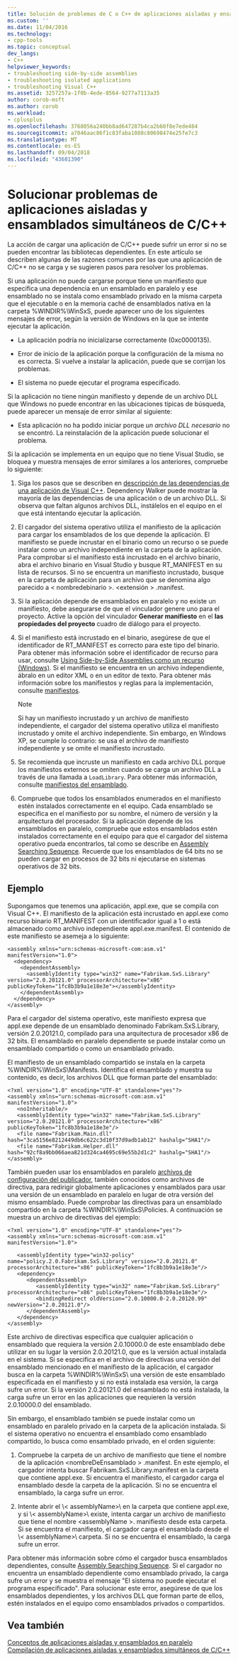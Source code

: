 ```yaml
---
title: Solución de problemas de C o C++ de aplicaciones aisladas y ensamblados en paralelo | Microsoft Docs
ms.custom: ''
ms.date: 11/04/2016
ms.technology:
- cpp-tools
ms.topic: conceptual
dev_langs:
- C++
helpviewer_keywords:
- troubleshooting side-by-side assemblies
- troubleshooting isolated applications
- troubleshooting Visual C++
ms.assetid: 3257257a-1f0b-4ede-8564-9277a7113a35
author: corob-msft
ms.author: corob
ms.workload:
- cplusplus
ms.openlocfilehash: 3768056a240bb8ad647287b4ca2b60f8e7ede484
ms.sourcegitcommit: a7046aac86f1c83faba1088c80698474e25fe7c3
ms.translationtype: MT
ms.contentlocale: es-ES
ms.lasthandoff: 09/04/2018
ms.locfileid: "43681390"
---
```

# <a name="troubleshooting-cc-isolated-applications-and-side-by-side-assemblies"></a>Solucionar problemas de aplicaciones aisladas y ensamblados simultáneos de C/C++
La acción de cargar una aplicación de C/C++ puede sufrir un error si no se pueden encontrar las bibliotecas dependientes. En este artículo se describen algunas de las razones comunes por las que una aplicación de C/C++ no se carga y se sugieren pasos para resolver los problemas.  
  
 Si una aplicación no puede cargarse porque tiene un manifiesto que especifica una dependencia en un ensamblado en paralelo y ese ensamblado no se instala como ensamblado privado en la misma carpeta que el ejecutable o en la memoria caché de ensamblados nativa en la carpeta %WINDIR%\WinSxS\, puede aparecer uno de los siguientes mensajes de error, según la versión de Windows en la que se intente ejecutar la aplicación.  
  
-   La aplicación podría no inicializarse correctamente (0xc0000135).  
  
-   Error de inicio de la aplicación porque la configuración de la misma no es correcta. Si vuelve a instalar la aplicación, puede que se corrijan los problemas.  
  
-   El sistema no puede ejecutar el programa especificado.  
  
 Si la aplicación no tiene ningún manifiesto y depende de un archivo DLL que Windows no puede encontrar en las ubicaciones típicas de búsqueda, puede aparecer un mensaje de error similar al siguiente:  
  
-   Esta aplicación no ha podido iniciar porque *un archivo DLL necesario* no se encontró. La reinstalación de la aplicación puede solucionar el problema.  
  
 Si la aplicación se implementa en un equipo que no tiene Visual Studio, se bloquea y muestra mensajes de error similares a los anteriores, compruebe lo siguiente:  
  
1.  Siga los pasos que se describen en [descripción de las dependencias de una aplicación de Visual C++](../ide/understanding-the-dependencies-of-a-visual-cpp-application.md). Dependency Walker puede mostrar la mayoría de las dependencias de una aplicación o de un archivo DLL. Si observa que faltan algunos archivos DLL, instálelos en el equipo en el que está intentando ejecutar la aplicación.  
  
2.  El cargador del sistema operativo utiliza el manifiesto de la aplicación para cargar los ensamblados de los que depende la aplicación. El manifiesto se puede incrustar en el binario como un recurso o se puede instalar como un archivo independiente en la carpeta de la aplicación. Para comprobar si el manifiesto está incrustado en el archivo binario, abra el archivo binario en Visual Studio y busque RT_MANIFEST en su lista de recursos. Si no se encuentra un manifiesto incrustado, busque en la carpeta de aplicación para un archivo que se denomina algo parecido a < nombredebinario >. \<extensión > .manifest.  
  
3.  Si la aplicación depende de ensamblados en paralelo y no existe un manifiesto, debe asegurarse de que el vinculador genere uno para el proyecto. Active la opción del vinculador **Generar manifiesto** en el **las propiedades del proyecto** cuadro de diálogo para el proyecto.  
  
4.  Si el manifiesto está incrustado en el binario, asegúrese de que el identificador de RT_MANIFEST es correcto para este tipo del binario. Para obtener más información sobre el identificador de recurso para usar, consulte [Using Side-by-Side Assemblies como un recurso (Windows)](/windows/desktop/SbsCs/using-side-by-side-assemblies-as-a-resource). Si el manifiesto se encuentra en un archivo independiente, ábralo en un editor XML o en un editor de texto. Para obtener más información sobre los manifiestos y reglas para la implementación, consulte [manifiestos](https://msdn.microsoft.com/library/aa375365).  
  
    > [!NOTE]
    >  Si hay un manifiesto incrustado y un archivo de manifiesto independiente, el cargador del sistema operativo utiliza el manifiesto incrustado y omite el archivo independiente. Sin embargo, en Windows XP, se cumple lo contrario: se usa el archivo de manifiesto independiente y se omite el manifiesto incrustado.  
  
5.  Se recomienda que incruste un manifiesto en cada archivo DLL porque los manifiestos externos se omiten cuando se carga un archivo DLL a través de una llamada a `LoadLibrary`. Para obtener más información, consulte [manifiestos del ensamblado](/windows/desktop/SbsCs/assembly-manifests).  
  
6.  Compruebe que todos los ensamblados enumerados en el manifiesto estén instalados correctamente en el equipo. Cada ensamblado se especifica en el manifiesto por su nombre, el número de versión y la arquitectura del procesador. Si la aplicación depende de los ensamblados en paralelo, compruebe que estos ensamblados estén instalados correctamente en el equipo para que el cargador del sistema operativo pueda encontrarlos, tal como se describe en [Assembly Searching Sequence](/windows/desktop/SbsCs/assembly-searching-sequence). Recuerde que los ensamblados de 64 bits no se pueden cargar en procesos de 32 bits ni ejecutarse en sistemas operativos de 32 bits.  
  
## <a name="example"></a>Ejemplo  
 Supongamos que tenemos una aplicación, appl.exe, que se compila con Visual C++. El manifiesto de la aplicación está incrustado en appl.exe como recurso binario RT_MANIFEST con un identificador igual a 1 o está almacenado como archivo independiente appl.exe.manifest. El contenido de este manifiesto se asemeja a lo siguiente:  
  
```  
<assembly xmlns="urn:schemas-microsoft-com:asm.v1" manifestVersion="1.0">  
  <dependency>  
    <dependentAssembly>  
      <assemblyIdentity type="win32" name="Fabrikam.SxS.Library" version="2.0.20121.0" processorArchitecture="x86" publicKeyToken="1fc8b3b9a1e18e3e"></assemblyIdentity>  
    </dependentAssembly>  
  </dependency>  
</assembly>  
```  
  
 Para el cargador del sistema operativo, este manifiesto expresa que appl.exe depende de un ensamblado denominado Fabrikam.SxS.Library, versión 2.0.20121.0, compilado para una arquitectura de procesador x86 de 32 bits. El ensamblado en paralelo dependiente se puede instalar como un ensamblado compartido o como un ensamblado privado.  
  
 El manifiesto de un ensamblado compartido se instala en la carpeta %WINDIR%\WinSxS\Manifests\. Identifica el ensamblado y muestra su contenido, es decir, los archivos DLL que forman parte del ensamblado:  
  
```  
<?xml version="1.0" encoding="UTF-8" standalone="yes"?>  
<assembly xmlns="urn:schemas-microsoft-com:asm.v1" manifestVersion="1.0">  
   <noInheritable/>  
   <assemblyIdentity type="win32" name="Fabrikam.SxS.Library" version="2.0.20121.0" processorArchitecture="x86" publicKeyToken="1fc8b3b9a1e18e3e"/>  
   <file name="Fabrikam.Main.dll" hash="3ca5156e8212449db6c622c3d10f37d9adb1ab12" hashalg="SHA1"/>  
   <file name="Fabrikam.Helper.dll" hash="92cf8a9bb066aea821d324ca4695c69e55b2d1c2" hashalg="SHA1"/>  
</assembly>  
```  
  
 También pueden usar los ensamblados en paralelo [archivos de configuración del publicador](/windows/desktop/SbsCs/publisher-configuration-files), también conocidos como archivos de directiva, para redirigir globalmente aplicaciones y ensamblados para usar una versión de un ensamblado en paralelo en lugar de otra versión del mismo ensamblado. Puede comprobar las directivas para un ensamblado compartido en la carpeta %WINDIR%\WinSxS\Policies\. A continuación se muestra un archivo de directivas del ejemplo:  
  
```  
<?xml version="1.0" encoding="UTF-8" standalone="yes"?>  
<assembly xmlns="urn:schemas-microsoft-com:asm.v1" manifestVersion="1.0">  
  
   <assemblyIdentity type="win32-policy" name="policy.2.0.Fabrikam.SxS.Library" version="2.0.20121.0" processorArchitecture="x86" publicKeyToken="1fc8b3b9a1e18e3e"/>  
   <dependency>  
      <dependentAssembly>  
         <assemblyIdentity type="win32" name="Fabrikam.SxS.Library" processorArchitecture="x86" publicKeyToken="1fc8b3b9a1e18e3e"/>  
         <bindingRedirect oldVersion="2.0.10000.0-2.0.20120.99" newVersion="2.0.20121.0"/>  
      </dependentAssembly>  
   </dependency>  
</assembly>  
```  
  
 Este archivo de directivas especifica que cualquier aplicación o ensamblado que requiera la versión 2.0.10000.0 de este ensamblado debe utilizar en su lugar la versión 2.0.20121.0, que es la versión actual instalada en el sistema. Si se especifica en el archivo de directivas una versión del ensamblado mencionado en el manifiesto de la aplicación, el cargador busca en la carpeta %WINDIR%\WinSxS\ una versión de este ensamblado especificada en el manifiesto y si no está instalada esa versión, la carga sufre un error. Si la versión 2.0.20121.0 del ensamblado no está instalada, la carga sufre un error en las aplicaciones que requieren la versión 2.0.10000.0 del ensamblado.  
  
 Sin embargo, el ensamblado también se puede instalar como un ensamblado en paralelo privado en la carpeta de la aplicación instalada. Si el sistema operativo no encuentra el ensamblado como ensamblado compartido, lo busca como ensamblado privado, en el orden siguiente:  
  
1.  Compruebe la carpeta de un archivo de manifiesto que tiene el nombre de la aplicación \<nombreDeEnsamblado > .manifest. En este ejemplo, el cargador intenta buscar Fabrikam.SxS.Library.manifest en la carpeta que contiene appl.exe. Si encuentra el manifiesto, el cargador carga el ensamblado desde la carpeta de la aplicación. Si no se encuentra el ensamblado, la carga sufre un error.  
  
2.  Intente abrir el \\< assemblyName\>\ en la carpeta que contiene appl.exe, y si \\< assemblyName\>\ existe, intenta cargar un archivo de manifiesto que tiene el nombre \<assemblyName >. manifiesto desde esta carpeta. Si se encuentra el manifiesto, el cargador carga el ensamblado desde el \\< assemblyName\>\ carpeta. Si no se encuentra el ensamblado, la carga sufre un error.  
  
 Para obtener más información sobre cómo el cargador busca ensamblados dependientes, consulte [Assembly Searching Sequence](/windows/desktop/SbsCs/assembly-searching-sequence). Si el cargador no encuentra un ensamblado dependiente como ensamblado privado, la carga sufre un error y se muestra el mensaje "El sistema no puede ejecutar el programa especificado". Para solucionar este error, asegúrese de que los ensamblados dependientes, y los archivos DLL que forman parte de ellos, estén instalados en el equipo como ensamblados privados o compartidos.  
  
## <a name="see-also"></a>Vea también  
 [Conceptos de aplicaciones aisladas y ensamblados en paralelo](../build/concepts-of-isolated-applications-and-side-by-side-assemblies.md)   
 [Compilación de aplicaciones aisladas y ensamblados simultáneos de C/C++](../build/building-c-cpp-isolated-applications-and-side-by-side-assemblies.md)
